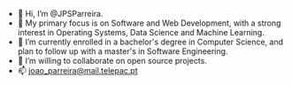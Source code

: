 - 👋 Hi, I’m @JPSParreira.
- 💞️ My primary focus is on Software and Web Development, with a strong interest in Operating Systems, Data Science and Machine Learning.
- 🌱 I’m currently enrolled in a bachelor's degree in Computer Science, and plan to follow up with a master's in Software Engineering.
- 👀 I’m willing to collaborate on open source projects.
- 📫 joao_parreira@mail.telepac.pt

<!---
JPParreira76/JPParreira76 is a ✨ special ✨ repository because its `README.md` (this file) appears on your GitHub profile.
You can click the Preview link to take a look at your changes.
--->
